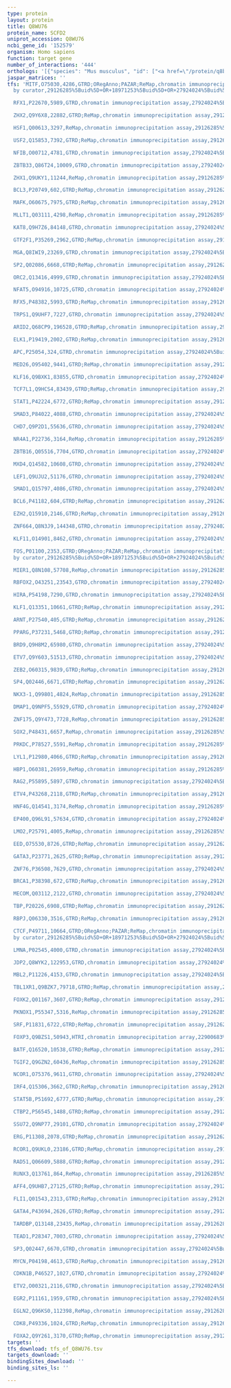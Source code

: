 ```yaml
---
type: protein
layout: protein
title: Q8WU76
protein_name: SCFD2
uniprot_accession: Q8WU76
ncbi_gene_id: '152579'
organism: Homo sapiens
function: target gene
number_of_interactions: '444'
orthologs: '[{"species": "Mus musculus", "id": ["<a href=\"/protein/q8bty8\">Q8BTY8</a>"]}, {"species": "Rattus norvegicus", "id": ["<a href=\"/protein/q5u2r9\">Q5U2R9</a>"]}, {"species": "Danio rerio", "id": ["F1R154"]}]'
jaspar_matrices: ''
tfs: 'MITF,O75030,4286,GTRD;ORegAnno;PAZAR;ReMap,chromatin immunoprecipitation assay;inferred
  by curator,29126285%5Buid%5D+OR+18971253%5Buid%5D+OR+27924024%5Buid%5D+OR+26578589%5Buid%5D,No

  RFX1,P22670,5989,GTRD,chromatin immunoprecipitation assay,27924024%5Buid%5D,No

  ZHX2,Q9Y6X8,22882,GTRD;ReMap,chromatin immunoprecipitation assay,29126285%5Buid%5D+OR+27924024%5Buid%5D,No

  HSF1,Q00613,3297,ReMap,chromatin immunoprecipitation assay,29126285%5Buid%5D,No

  USF2,Q15853,7392,GTRD;ReMap,chromatin immunoprecipitation assay,29126285%5Buid%5D+OR+27924024%5Buid%5D,No

  NFIB,O00712,4781,GTRD,chromatin immunoprecipitation assay,27924024%5Buid%5D,No

  ZBTB33,Q86T24,10009,GTRD,chromatin immunoprecipitation assay,27924024%5Buid%5D,No

  ZHX1,Q9UKY1,11244,ReMap,chromatin immunoprecipitation assay,29126285%5Buid%5D,No

  BCL3,P20749,602,GTRD;ReMap,chromatin immunoprecipitation assay,29126285%5Buid%5D+OR+27924024%5Buid%5D,No

  MAFK,O60675,7975,GTRD;ReMap,chromatin immunoprecipitation assay,29126285%5Buid%5D+OR+27924024%5Buid%5D,No

  MLLT1,Q03111,4298,ReMap,chromatin immunoprecipitation assay,29126285%5Buid%5D,No

  KAT8,Q9H7Z6,84148,GTRD,chromatin immunoprecipitation assay,27924024%5Buid%5D,No

  GTF2F1,P35269,2962,GTRD;ReMap,chromatin immunoprecipitation assay,29126285%5Buid%5D+OR+27924024%5Buid%5D,No

  MGA,Q8IWI9,23269,GTRD,chromatin immunoprecipitation assay,27924024%5Buid%5D,No

  SP2,Q02086,6668,GTRD;ReMap,chromatin immunoprecipitation assay,29126285%5Buid%5D+OR+27924024%5Buid%5D,No

  ORC2,Q13416,4999,GTRD,chromatin immunoprecipitation assay,27924024%5Buid%5D,No

  NFAT5,O94916,10725,GTRD,chromatin immunoprecipitation assay,27924024%5Buid%5D,No

  RFX5,P48382,5993,GTRD;ReMap,chromatin immunoprecipitation assay,29126285%5Buid%5D+OR+27924024%5Buid%5D,No

  TRPS1,Q9UHF7,7227,GTRD,chromatin immunoprecipitation assay,27924024%5Buid%5D,No

  ARID2,Q68CP9,196528,GTRD;ReMap,chromatin immunoprecipitation assay,29126285%5Buid%5D+OR+27924024%5Buid%5D,No

  ELK1,P19419,2002,GTRD;ReMap,chromatin immunoprecipitation assay,29126285%5Buid%5D+OR+27924024%5Buid%5D,No

  APC,P25054,324,GTRD,chromatin immunoprecipitation assay,27924024%5Buid%5D,No

  MED26,O95402,9441,GTRD;ReMap,chromatin immunoprecipitation assay,29126285%5Buid%5D+OR+27924024%5Buid%5D,No

  KLF16,Q9BXK1,83855,GTRD,chromatin immunoprecipitation assay,27924024%5Buid%5D,No

  TCF7L1,Q9HCS4,83439,GTRD;ReMap,chromatin immunoprecipitation assay,29126285%5Buid%5D+OR+27924024%5Buid%5D,No

  STAT1,P42224,6772,GTRD;ReMap,chromatin immunoprecipitation assay,29126285%5Buid%5D+OR+27924024%5Buid%5D,No

  SMAD3,P84022,4088,GTRD,chromatin immunoprecipitation assay,27924024%5Buid%5D,No

  CHD7,Q9P2D1,55636,GTRD,chromatin immunoprecipitation assay,27924024%5Buid%5D,No

  NR4A1,P22736,3164,ReMap,chromatin immunoprecipitation assay,29126285%5Buid%5D,No

  ZBTB16,Q05516,7704,GTRD,chromatin immunoprecipitation assay,27924024%5Buid%5D,No

  MXD4,Q14582,10608,GTRD,chromatin immunoprecipitation assay,27924024%5Buid%5D,No

  LEF1,Q9UJU2,51176,GTRD,chromatin immunoprecipitation assay,27924024%5Buid%5D,No

  SMAD1,Q15797,4086,GTRD,chromatin immunoprecipitation assay,27924024%5Buid%5D,No

  BCL6,P41182,604,GTRD;ReMap,chromatin immunoprecipitation assay,29126285%5Buid%5D+OR+27924024%5Buid%5D,No

  EZH2,Q15910,2146,GTRD;ReMap,chromatin immunoprecipitation assay,29126285%5Buid%5D+OR+27924024%5Buid%5D,No

  ZNF664,Q8N3J9,144348,GTRD,chromatin immunoprecipitation assay,27924024%5Buid%5D,No

  KLF11,O14901,8462,GTRD,chromatin immunoprecipitation assay,27924024%5Buid%5D,No

  FOS,P01100,2353,GTRD;ORegAnno;PAZAR;ReMap,chromatin immunoprecipitation assay;inferred
  by curator,29126285%5Buid%5D+OR+18971253%5Buid%5D+OR+27924024%5Buid%5D+OR+26578589%5Buid%5D,No

  MIER1,Q8N108,57708,ReMap,chromatin immunoprecipitation assay,29126285%5Buid%5D,No

  RBFOX2,O43251,23543,GTRD,chromatin immunoprecipitation assay,27924024%5Buid%5D,No

  HIRA,P54198,7290,GTRD,chromatin immunoprecipitation assay,27924024%5Buid%5D,No

  KLF1,Q13351,10661,GTRD;ReMap,chromatin immunoprecipitation assay,29126285%5Buid%5D+OR+27924024%5Buid%5D,No

  ARNT,P27540,405,GTRD;ReMap,chromatin immunoprecipitation assay,29126285%5Buid%5D+OR+27924024%5Buid%5D,No

  PPARG,P37231,5468,GTRD;ReMap,chromatin immunoprecipitation assay,29126285%5Buid%5D+OR+27924024%5Buid%5D,No

  BRD9,Q9H8M2,65980,GTRD,chromatin immunoprecipitation assay,27924024%5Buid%5D,No

  ETV7,Q9Y603,51513,GTRD,chromatin immunoprecipitation assay,27924024%5Buid%5D,No

  ZEB2,O60315,9839,GTRD;ReMap,chromatin immunoprecipitation assay,29126285%5Buid%5D+OR+27924024%5Buid%5D,No

  SP4,Q02446,6671,GTRD;ReMap,chromatin immunoprecipitation assay,29126285%5Buid%5D+OR+27924024%5Buid%5D,No

  NKX3-1,Q99801,4824,ReMap,chromatin immunoprecipitation assay,29126285%5Buid%5D,No

  DMAP1,Q9NPF5,55929,GTRD,chromatin immunoprecipitation assay,27924024%5Buid%5D,No

  ZNF175,Q9Y473,7728,ReMap,chromatin immunoprecipitation assay,29126285%5Buid%5D,No

  SOX2,P48431,6657,ReMap,chromatin immunoprecipitation assay,29126285%5Buid%5D,No

  PRKDC,P78527,5591,ReMap,chromatin immunoprecipitation assay,29126285%5Buid%5D,No

  LYL1,P12980,4066,GTRD;ReMap,chromatin immunoprecipitation assay,29126285%5Buid%5D+OR+27924024%5Buid%5D,No

  HBP1,O60381,26959,ReMap,chromatin immunoprecipitation assay,29126285%5Buid%5D,No

  RAG2,P55895,5897,GTRD,chromatin immunoprecipitation assay,27924024%5Buid%5D,No

  ETV4,P43268,2118,GTRD;ReMap,chromatin immunoprecipitation assay,29126285%5Buid%5D+OR+27924024%5Buid%5D,No

  HNF4G,Q14541,3174,ReMap,chromatin immunoprecipitation assay,29126285%5Buid%5D,No

  EP400,Q96L91,57634,GTRD,chromatin immunoprecipitation assay,27924024%5Buid%5D,No

  LMO2,P25791,4005,ReMap,chromatin immunoprecipitation assay,29126285%5Buid%5D,No

  EED,O75530,8726,GTRD;ReMap,chromatin immunoprecipitation assay,29126285%5Buid%5D+OR+27924024%5Buid%5D,No

  GATA3,P23771,2625,GTRD;ReMap,chromatin immunoprecipitation assay,29126285%5Buid%5D+OR+27924024%5Buid%5D,No

  ZNF76,P36508,7629,GTRD,chromatin immunoprecipitation assay,27924024%5Buid%5D,No

  BRCA1,P38398,672,GTRD;ReMap,chromatin immunoprecipitation assay,29126285%5Buid%5D+OR+27924024%5Buid%5D,No

  MECOM,Q03112,2122,GTRD,chromatin immunoprecipitation assay,27924024%5Buid%5D,No

  TBP,P20226,6908,GTRD;ReMap,chromatin immunoprecipitation assay,29126285%5Buid%5D+OR+27924024%5Buid%5D,No

  RBPJ,Q06330,3516,GTRD;ReMap,chromatin immunoprecipitation assay,29126285%5Buid%5D+OR+27924024%5Buid%5D,No

  CTCF,P49711,10664,GTRD;ORegAnno;PAZAR;ReMap,chromatin immunoprecipitation assay;inferred
  by curator,29126285%5Buid%5D+OR+18971253%5Buid%5D+OR+27924024%5Buid%5D+OR+26578589%5Buid%5D,No

  LMNA,P02545,4000,GTRD,chromatin immunoprecipitation assay,27924024%5Buid%5D,No

  JDP2,Q8WYK2,122953,GTRD,chromatin immunoprecipitation assay,27924024%5Buid%5D,No

  MBL2,P11226,4153,GTRD,chromatin immunoprecipitation assay,27924024%5Buid%5D,No

  TBL1XR1,Q9BZK7,79718,GTRD;ReMap,chromatin immunoprecipitation assay,29126285%5Buid%5D+OR+27924024%5Buid%5D,No

  FOXK2,Q01167,3607,GTRD;ReMap,chromatin immunoprecipitation assay,29126285%5Buid%5D+OR+27924024%5Buid%5D,No

  PKNOX1,P55347,5316,ReMap,chromatin immunoprecipitation assay,29126285%5Buid%5D,No

  SRF,P11831,6722,GTRD;ReMap,chromatin immunoprecipitation assay,29126285%5Buid%5D+OR+27924024%5Buid%5D,No

  FOXP3,Q9BZS1,50943,HTRI,chromatin immunoprecipitation array,22900683%5Buid%5D+OR+20554955%5Buid%5D,No

  BATF,Q16520,10538,GTRD;ReMap,chromatin immunoprecipitation assay,29126285%5Buid%5D+OR+27924024%5Buid%5D,No

  TGIF2,Q9GZN2,60436,ReMap,chromatin immunoprecipitation assay,29126285%5Buid%5D,No

  NCOR1,O75376,9611,GTRD,chromatin immunoprecipitation assay,27924024%5Buid%5D,No

  IRF4,Q15306,3662,GTRD;ReMap,chromatin immunoprecipitation assay,29126285%5Buid%5D+OR+27924024%5Buid%5D,No

  STAT5B,P51692,6777,GTRD;ReMap,chromatin immunoprecipitation assay,29126285%5Buid%5D+OR+27924024%5Buid%5D,No

  CTBP2,P56545,1488,GTRD;ReMap,chromatin immunoprecipitation assay,29126285%5Buid%5D+OR+27924024%5Buid%5D,No

  SSU72,Q9NP77,29101,GTRD,chromatin immunoprecipitation assay,27924024%5Buid%5D,No

  ERG,P11308,2078,GTRD;ReMap,chromatin immunoprecipitation assay,29126285%5Buid%5D+OR+27924024%5Buid%5D,No

  RCOR1,Q9UKL0,23186,GTRD;ReMap,chromatin immunoprecipitation assay,29126285%5Buid%5D+OR+27924024%5Buid%5D,No

  RAD51,Q06609,5888,GTRD;ReMap,chromatin immunoprecipitation assay,29126285%5Buid%5D+OR+27924024%5Buid%5D,No

  RUNX3,Q13761,864,ReMap,chromatin immunoprecipitation assay,29126285%5Buid%5D,No

  AFF4,Q9UHB7,27125,GTRD;ReMap,chromatin immunoprecipitation assay,29126285%5Buid%5D+OR+27924024%5Buid%5D,No

  FLI1,Q01543,2313,GTRD;ReMap,chromatin immunoprecipitation assay,29126285%5Buid%5D+OR+27924024%5Buid%5D,No

  GATA4,P43694,2626,GTRD;ReMap,chromatin immunoprecipitation assay,29126285%5Buid%5D+OR+27924024%5Buid%5D,No

  TARDBP,Q13148,23435,ReMap,chromatin immunoprecipitation assay,29126285%5Buid%5D,No

  TEAD1,P28347,7003,GTRD,chromatin immunoprecipitation assay,27924024%5Buid%5D,No

  SP3,Q02447,6670,GTRD,chromatin immunoprecipitation assay,27924024%5Buid%5D,No

  MYCN,P04198,4613,GTRD;ReMap,chromatin immunoprecipitation assay,29126285%5Buid%5D+OR+27924024%5Buid%5D,No

  CDKN1B,P46527,1027,GTRD,chromatin immunoprecipitation assay,27924024%5Buid%5D,No

  ETV2,O00321,2116,GTRD,chromatin immunoprecipitation assay,27924024%5Buid%5D,No

  EGR2,P11161,1959,GTRD,chromatin immunoprecipitation assay,27924024%5Buid%5D,No

  EGLN2,Q96KS0,112398,ReMap,chromatin immunoprecipitation assay,29126285%5Buid%5D,No

  CDK8,P49336,1024,GTRD;ReMap,chromatin immunoprecipitation assay,29126285%5Buid%5D+OR+27924024%5Buid%5D,No

  FOXA2,Q9Y261,3170,GTRD;ReMap,chromatin immunoprecipitation assay,29126285%5Buid%5D+OR+27924024%5Buid%5D,No'
targets: ''
tfs_download: tfs_of_Q8WU76.tsv
targets_download: ''
bindingSites_download: ''
binding_sites_ls: ''

---
```

